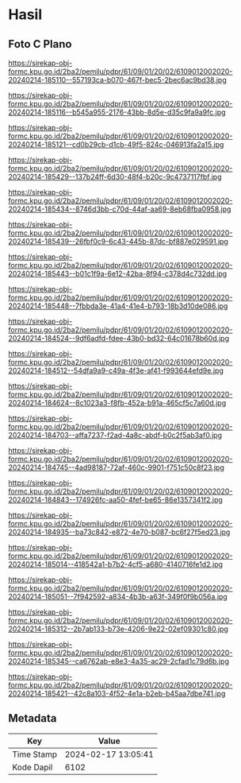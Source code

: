 # Hasil

## Foto C Plano

https://sirekap-obj-formc.kpu.go.id/2ba2/pemilu/pdpr/61/09/01/20/02/6109012002020-20240214-185110--557193ca-b070-467f-bec5-2bec6ac9bd38.jpg

https://sirekap-obj-formc.kpu.go.id/2ba2/pemilu/pdpr/61/09/01/20/02/6109012002020-20240214-185116--b545a955-2176-43bb-8d5e-d35c9fa9a9fc.jpg

https://sirekap-obj-formc.kpu.go.id/2ba2/pemilu/pdpr/61/09/01/20/02/6109012002020-20240214-185121--cd0b29cb-d1cb-49f5-824c-046913fa2a15.jpg

https://sirekap-obj-formc.kpu.go.id/2ba2/pemilu/pdpr/61/09/01/20/02/6109012002020-20240214-185429--137b24ff-6d30-48f4-b20c-9c4737117fbf.jpg

https://sirekap-obj-formc.kpu.go.id/2ba2/pemilu/pdpr/61/09/01/20/02/6109012002020-20240214-185434--8746d3bb-c70d-44af-aa69-8eb68fba0958.jpg

https://sirekap-obj-formc.kpu.go.id/2ba2/pemilu/pdpr/61/09/01/20/02/6109012002020-20240214-185439--26fbf0c9-6c43-445b-87dc-bf887e029591.jpg

https://sirekap-obj-formc.kpu.go.id/2ba2/pemilu/pdpr/61/09/01/20/02/6109012002020-20240214-185443--b01c1f9a-6e12-42ba-8f94-c378d4c732dd.jpg

https://sirekap-obj-formc.kpu.go.id/2ba2/pemilu/pdpr/61/09/01/20/02/6109012002020-20240214-185448--7fbbda3e-41a4-41e4-b793-18b3d10de086.jpg

https://sirekap-obj-formc.kpu.go.id/2ba2/pemilu/pdpr/61/09/01/20/02/6109012002020-20240214-184524--9df6adfd-fdee-43b0-bd32-64c01678b60d.jpg

https://sirekap-obj-formc.kpu.go.id/2ba2/pemilu/pdpr/61/09/01/20/02/6109012002020-20240214-184512--54dfa9a9-c49a-4f3e-af41-f993644efd9e.jpg

https://sirekap-obj-formc.kpu.go.id/2ba2/pemilu/pdpr/61/09/01/20/02/6109012002020-20240214-184624--8c1023a3-f8fb-452a-b91a-465cf5c7a60d.jpg

https://sirekap-obj-formc.kpu.go.id/2ba2/pemilu/pdpr/61/09/01/20/02/6109012002020-20240214-184703--affa7237-f2ad-4a8c-abdf-b0c2f5ab3af0.jpg

https://sirekap-obj-formc.kpu.go.id/2ba2/pemilu/pdpr/61/09/01/20/02/6109012002020-20240214-184745--4ad98187-72af-460c-9901-f751c50c8f23.jpg

https://sirekap-obj-formc.kpu.go.id/2ba2/pemilu/pdpr/61/09/01/20/02/6109012002020-20240214-184843--174926fc-aa50-4fef-be65-86e1357341f2.jpg

https://sirekap-obj-formc.kpu.go.id/2ba2/pemilu/pdpr/61/09/01/20/02/6109012002020-20240214-184935--ba73c842-e872-4e70-b087-bc6f27f5ed23.jpg

https://sirekap-obj-formc.kpu.go.id/2ba2/pemilu/pdpr/61/09/01/20/02/6109012002020-20240214-185014--418542a1-b7b2-4cf5-a680-4140716fe1d2.jpg

https://sirekap-obj-formc.kpu.go.id/2ba2/pemilu/pdpr/61/09/01/20/02/6109012002020-20240214-185051--7f942592-a834-4b3b-a63f-349f0f9b056a.jpg

https://sirekap-obj-formc.kpu.go.id/2ba2/pemilu/pdpr/61/09/01/20/02/6109012002020-20240214-185312--2b7ab133-b73e-4206-9e22-02ef09301c80.jpg

https://sirekap-obj-formc.kpu.go.id/2ba2/pemilu/pdpr/61/09/01/20/02/6109012002020-20240214-185345--ca6762ab-e8e3-4a35-ac29-2cfad1c79d6b.jpg

https://sirekap-obj-formc.kpu.go.id/2ba2/pemilu/pdpr/61/09/01/20/02/6109012002020-20240214-185421--42c8a103-4f52-4e1a-b2eb-b45aa7dbe741.jpg


## Metadata

| Key        | Value               |
| ---------- | ------------------- |
| Time Stamp | 2024-02-17 13:05:41 |
| Kode Dapil | 6102                |



